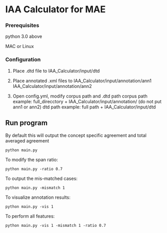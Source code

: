# IAA Calculator for MAE


### Prerequisites

python 3.0 above

MAC or Linux

### Configuration
1. Place .dtd file to IAA_Calculator/input/dtd

2. Place annotated .xml files to 
IAA_Calculator/input/annotation/ann1
IAA_Calculator/input/annotation/ann2

3. Open config.yml, modify corpus path and .dtd path
corpus path example: full_direcctory + IAA_Calculator/input/annotation/ (do not put ann1 or ann2)
dtd path example: full path + IAA_Calculator/input/dtd

## Run program

By default this will output the concept specific agreement and total averaged agreement
```
python main.py
```

To modify the span ratio:
```
python main.py -ratio 0.7
```

To output the mis-matched cases:
```
python main.py -mismatch 1
```

To visualize annotation results:
```
python main.py -vis 1
```

To perform all features:
```
python main.py -vis 1 -mismatch 1 -ratio 0.7
```

